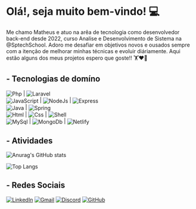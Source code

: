 # Olá!, seja muito bem-vindo! 💻

Me chamo Matheus e atuo na arêa de tecnologia como desenvolvedor back-end desde 2022, curso Analise e Desenvolvimento de Sistema na @SptechSchool.
Adoro me desafiar em objetivos novos e ousados sempre com a itenção de melhorar minhas técnicas e evoluir diáriamente. 
Aqui estão alguns dos meus projetos espero que goste!! 🏋❤️‍🔥 

## - Tecnologias de domíno

<div style="display: inline_block">
  <img align="center" alt="Php" src="https://img.shields.io/badge/PHP-777BB4?style=for-the-badge&logo=php&logoColor=white"> | 
  <img align="center" alt="Laravel" src="https://img.shields.io/badge/Laravel-FF2D20?style=for-the-badge&logo=laravel&logoColor=white">
  <br>
  <img align="center" alt="JavaScript" src="https://img.shields.io/badge/JavaScript-F7DF1E?style=for-the-badge&logo=javascript&logoColor=black"> | 
  <img align="center" alt="NodeJs" src="https://img.shields.io/badge/Node.js-43853D?style=for-the-badge&logo=node.js&logoColor=white"> | 
  <img align="center" alt="Express" src="https://img.shields.io/badge/Express.js-404D59?style=for-the-badge">
  <br>
  <img align="center" alt="Java" src="https://img.shields.io/badge/Java-ED8B00?style=for-the-badge&logo=openjdk&logoColor=white"> | 
  <img align="center" alt="Spring" src="https://img.shields.io/badge/Spring-6DB33F?style=for-the-badge&logo=spring&logoColor=white">
  <br>
  <img align="center" alt="Html" src="https://img.shields.io/badge/HTML5-E34F26?style=for-the-badge&logo=html5&logoColor=white"> | 
  <img align="center" alt="Css" src="https://img.shields.io/badge/CSS3-1572B6?style=for-the-badge&logo=css3&logoColor=white"> | 
  <img align="center" alt="Shell" src="https://img.shields.io/badge/Shell_Script-121011?style=for-the-badge&logo=gnu-bash&logoColor=white">
  <br>
  <img align="center" alt="MySql" src="https://img.shields.io/badge/MySQL-00000F?style=for-the-badge&logo=mysql&logoColor=white"> | 
  <img align="center" alt="MongoDb" src="https://img.shields.io/badge/MongoDB-4EA94B?style=for-the-badge&logo=mongodb&logoColor=white"> | 
  <img align="center" alt="Netlify" src="https://img.shields.io/badge/Netlify-00C7B7?style=for-the-badge&logo=netlify&logoColor=white">
  <br>
</div>

## - Atividades

![Anurag's GitHub stats](https://github-readme-stats.vercel.app/api?username=matheus-gregorin&show_icons=true&theme=dark)

![Top Langs](https://github-readme-stats.vercel.app/api/top-langs/?username=matheus-gregorin&hide_progress=true&theme=dark)


## - Redes Sociais

[![LinkedIn](https://img.shields.io/badge/LinkedIn-0077B5?style=for-the-badge&logo=linkedin&logoColor=white)](https://www.linkedin.com/in/matheus-gregorin-22b496197)
[![Gmail](https://img.shields.io/badge/Gmail-D14836?style=for-the-badge&logo=gmail&logoColor=white)](https://chrome.google.com/webstore/detail/gmail/pjkljhegncpnkpknbcohdijeoejaedia?hl=pt-BR)
[![Discord](https://img.shields.io/badge/Discord-7289DA?style=for-the-badge&logo=discord&logoColor=white)](https://discord.com/)
[![GitHub](https://img.shields.io/badge/GitHub-100000?style=for-the-badge&logo=github&logoColor=white)](https://github.com/matheus-gregorin/matheus-gregorin/)
